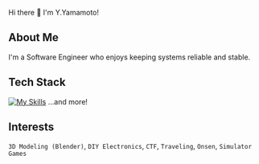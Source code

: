 Hi there 👋 I'm Y.Yamamoto!

## About Me
I'm a Software Engineer who enjoys keeping systems reliable and stable.

## Tech Stack
[![My Skills](https://skillicons.dev/icons?i=react,ts,nodejs,tailwind,vitest,py,aws,gcp)](https://skillicons.dev) …and more!

## Interests
`3D Modeling (Blender)`, `DIY Electronics`, `CTF`, `Traveling`, `Onsen`, `Simulator Games`
